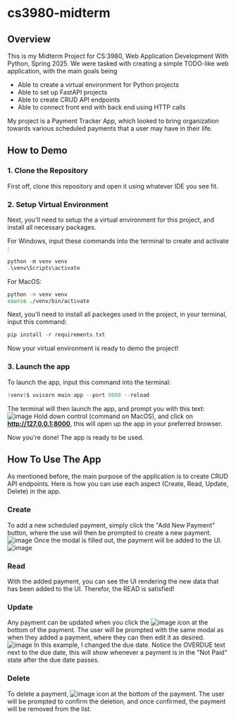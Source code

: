 # cs3980-midterm

## Overview

This is my Midterm Project for CS:3980, Web Application Development With Python, Spring 2025. We were tasked with creating a simple TODO-like web application, with the main goals being
- Able to create a virtual environment for Python projects
- Able to set up FastAPI projects
- Able to create CRUD API endpoints
- Able to connect front end with back end using HTTP calls

My project is a Payment Tracker App, which looked to bring organization towards various scheduled payments that a user may have in their life. 

## How to Demo 

### 1. Clone the Repository 
First off, clone this repository and open it using whatever IDE you see fit.
### 2. Setup Virtual Environment 
Next, you'll need to setup the a virtual environment for this project, and install all necessary packages. 

For Windows, input these commands into the terminal to create and activate :
```powershell
python -m venv venv
.\venv\Scripts\activate
```

For MacOS: 
```bash
python -m venv venv
source ./venv/bin/activate
```

Next, you'll need to install all packeges used in the project, in your terminal, input this command: 
```powershell
pip install -r requirements.txt
```

Now your virtual environment is ready to demo the project!

### 3. Launch the app

To launch the app, input this command into the terminal:

```powershell
(venv)$ uvicorn main:app --port 8000 --reload
```

The terminal will then launch the app, and prompt you with this text:
![image](https://github.com/user-attachments/assets/6740c212-5f7d-4c73-94c8-ec5fbfdfea64)
Hold down control (command on MacOS), and click on **http://127.0.0.1:8000**, this will open up the app in your preferred browser.

Now you're done! The app is ready to be used. 

## How To Use The App
As mentioned before, the main purpose of the application is to create CRUD API endpoints. Here is how you can use each aspect (Create, Read, Update, Delete) in the app. 

### Create 
To add a new scheduled payment, simply click the "Add New Payment" button, where the use will then be prompted to create a new payment.
![image](https://github.com/user-attachments/assets/f5731fd8-b8de-4846-a474-ee54bd2a2156)
Once the modal is filled out, the payment will be added to the UI. 
![image](https://github.com/user-attachments/assets/41adb7d1-1565-4433-94c8-cd30b198bbee)

### Read
With the added payment, you can see the UI rendering the new data that has been added to the UI. Therefor, the READ is satisfied! 

### Update
Any payment can be updated when you click the ![image](https://github.com/user-attachments/assets/d3db41de-ff65-4cec-9c03-50cb239d50c6) icon at the bottom of the payment.
The user will be prompted with the same modal as when they added a payment, where they can then edit it as desired. 
![image](https://github.com/user-attachments/assets/85f8088d-1bbb-4b5d-b2aa-0305ebc8f5cf)
In this example, I changed the due date. Notice the OVERDUE text next to the due date, this will show whenever a payment is in the "Not Paid" state after the due date passes.

### Delete
To delete a payment, ![image](https://github.com/user-attachments/assets/6c5eaf95-9ca2-4ab7-9ee2-968173494f46) icon at the bottom of the payment. The user will be prompted to confirm the deletion, and once confirmed, the payment will be removed from the list. 








